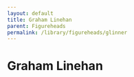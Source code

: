 ```yaml
---
layout: default
title: Graham Linehan
parent: Figureheads
permalink: /library/figureheads/glinner
---
```


# Graham Linehan
